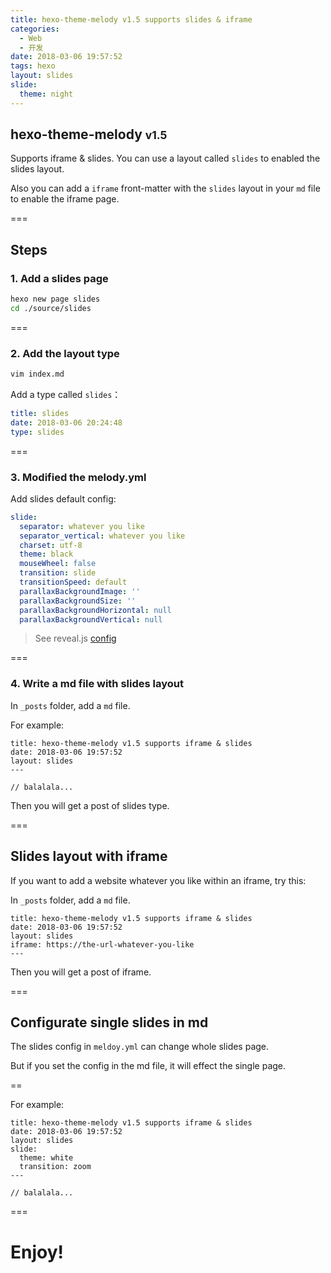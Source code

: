 ```yaml
---
title: hexo-theme-melody v1.5 supports slides & iframe
categories:
  - Web 
  - 开发
date: 2018-03-06 19:57:52
tags: hexo
layout: slides
slide:
  theme: night
---
```


## hexo-theme-melody <small>v1.5</small>
<!-- .slide: data-background="#49B1F5" -->

Supports iframe & slides. You can use a layout called `slides` to enabled the slides layout.

Also you can add a `iframe` front-matter with the `slides` layout in your `md` file to enable the iframe page.

===

## Steps
<!-- .slide: data-transition="concave" data-background="#C7916B" -->

### 1. Add a slides page

```bash
hexo new page slides
cd ./source/slides
```

===

### 2. Add the layout type
<!-- .slide: data-transition="fade" data-background="#00C4B6" -->

```bash
vim index.md
```

Add a type called `slides`：


```yaml
title: slides
date: 2018-03-06 20:24:48
type: slides
```

===

### 3. Modified the melody.yml
<!-- .slide: data-transition="convex" data-background="#1B9EF3" -->

Add slides default config:


```yaml
slide:
  separator: whatever you like
  separator_vertical: whatever you like
  charset: utf-8
  theme: black
  mouseWheel: false
  transition: slide
  transitionSpeed: default
  parallaxBackgroundImage: ''
  parallaxBackgroundSize: ''
  parallaxBackgroundHorizontal: null
  parallaxBackgroundVertical: null
```

> See reveal.js [config](https://github.com/hakimel/reveal.js#configuration)

===

### 4. Write a md file with slides layout
<!-- .slide: data-transition="zoom" data-background="#F47466" -->

In `_posts` folder, add a `md` file.

For example:

```
title: hexo-theme-melody v1.5 supports iframe & slides
date: 2018-03-06 19:57:52
layout: slides
---

// balalala...
```

Then you will get a post of slides type.

===

## Slides layout with iframe

If you want to add a website whatever you like within an iframe, try this:

In `_posts` folder, add a `md` file.

```
title: hexo-theme-melody v1.5 supports iframe & slides
date: 2018-03-06 19:57:52
layout: slides
iframe: https://the-url-whatever-you-like
---
```

Then you will get a post of iframe.

===

## Configurate single slides in md
<!-- .slide: data-transition="convex" data-background="#69C282" -->

The slides config in `meldoy.yml` can change whole slides page.

But if you set the config in the md file, it will effect the single page.

==

For example:

```
title: hexo-theme-melody v1.5 supports iframe & slides
date: 2018-03-06 19:57:52
layout: slides
slide:
  theme: white
  transition: zoom
---

// balalala...
```

===

# Enjoy!
<!-- .slide: data-background="#49B1F5" -->
